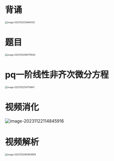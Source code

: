 # 背诵

<img src="https://cvp.oss-cn-shanghai.aliyuncs.com/picgo/202311221246291.png" alt="image-20231122124644132" style="zoom:50%;" />



# 题目

<img src="https://cvp.oss-cn-shanghai.aliyuncs.com/picgo/202311220907665.png" alt="image-20231122090715544" style="zoom:50%;" />



# pq一阶线性非齐次微分方程

<img src="https://cvp.oss-cn-shanghai.aliyuncs.com/picgo/202311221247753.png" alt="image-20231122124714641" style="zoom:50%;" />



# 视频消化

![image-20231122114845916](https://cvp.oss-cn-shanghai.aliyuncs.com/picgo/202311221148587.png)



# 视频解析

<img src="https://cvp.oss-cn-shanghai.aliyuncs.com/picgo/202311220928385.png" alt="image-20231122092854859" style="zoom:50%;" />



